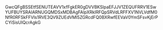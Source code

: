 GwcQFgBSSEtfSENUTEAVV1xfFgkER0gDVVBKSlpaEFJJV1ZEQUFRRV1ESwYUFBUYSRAIARNUGQMDSxMDBAgFAlpXRkIRFQpSRVdLRFFXV1NVLVdfM0NfR0RFSkFFVls1RVE3QV9ZUEdVMl5ZGRcdFQ0BXRwfEEVaV0YmSFsvKjErPCYiSisUIQcrAgkG
